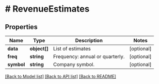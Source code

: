 # # RevenueEstimates

## Properties

Name | Type | Description | Notes
------------ | ------------- | ------------- | -------------
**data** | **object[]** | List of estimates | [optional]
**freq** | **string** | Frequency: annual or quarterly. | [optional]
**symbol** | **string** | Company symbol. | [optional]

[[Back to Model list]](../../README.md#models) [[Back to API list]](../../README.md#endpoints) [[Back to README]](../../README.md)
